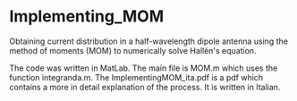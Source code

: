 # Implementing_MOM
Obtaining current distribution in a half-wavelength dipole antenna using the method of moments (MOM) to numerically solve Hallén's equation.

The code was written in MatLab.
The main file is MOM.m which uses the function integranda.m.
The ImplementingMOM_ita.pdf is a pdf which contains a more in detail explanation of the process. It is written in Italian.
